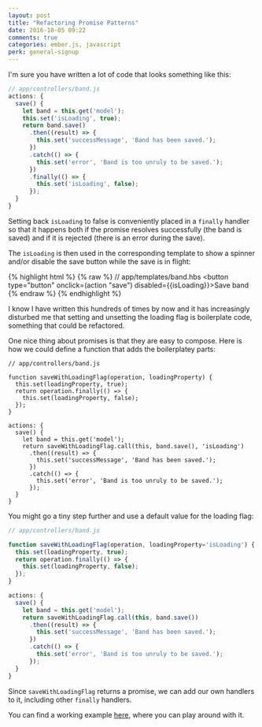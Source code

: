 ```yaml
---
layout: post
title: "Refactoring Promise Patterns"
date: 2016-10-05 09:22
comments: true
categories: ember.js, javascript
perk: general-signup
---
```


I'm sure you have written a lot of code that looks something like this:

```js
// app/controllers/band.js
actions: {
  save() {
    let band = this.get('model');
    this.set('isLoading', true);
    return band.save()
      .then((result) => {
        this.set('successMessage', 'Band has been saved.');
      })
      .catch(() => {
        this.set('error', 'Band is too unruly to be saved.');
      })
      .finally(() => {
        this.set('isLoading', false);
      });
  }
}
```

Setting back `isLoading` to false is conveniently placed in a `finally` handler
so that it happens both if the promise resolves successfully (the band is
saved) and if it is rejected (there is an error during the save).

The `isLoading` is then used in the corresponding template to show a spinner
and/or disable the save button while the save is in flight:

{% highlight html %}
{% raw %}
// app/templates/band.hbs
<button type="button" onclick=(action "save") disabled={{isLoading}}>Save band</button>
{% endraw %}
{% endhighlight %}

I know I have written this hundreds of times by now and it has increasingly
disturbed me that setting and unsetting the loading flag is boilerplate code,
something that could be refactored.

One nice thing about promises is that they are easy to compose. Here is how
we could define a function that adds the boilerplatey parts:

```
// app/controllers/band.js

function saveWithLoadingFlag(operation, loadingProperty) {
  this.set(loadingProperty, true);
  return operation.finally(() => {
    this.set(loadingProperty, false);
  });
}

actions: {
  save() {
    let band = this.get('model');
    return saveWithLoadingFlag.call(this, band.save(), 'isLoading')
      .then((result) => {
        this.set('successMessage', 'Band has been saved.');
      })
      .catch(() => {
        this.set('error', 'Band is too unruly to be saved.');
      });
  }
}
```

You might go a tiny step further and use a default value for the loading flag:

```js
// app/controllers/band.js

function saveWithLoadingFlag(operation, loadingProperty='isLoading') {
  this.set(loadingProperty, true);
  return operation.finally(() => {
    this.set(loadingProperty, false);
  });
}

actions: {
  save() {
    let band = this.get('model');
    return saveWithLoadingFlag.call(this, band.save())
      .then((result) => {
        this.set('successMessage', 'Band has been saved.');
      })
      .catch(() => {
        this.set('error', 'Band is too unruly to be saved.');
      });
  }
}
```

Since `saveWithLoadingFlag` returns a promise, we can add our own handlers to it,
including other `finally` handlers.

You can find a working example [here](https://ember-twiddle.com/54db7a0a708afe3cf59bfa634f1c3a06?numColumns=2&openFiles=controllers.application.js%2Ctemplates.application.hbs),
where you can play around with it.
